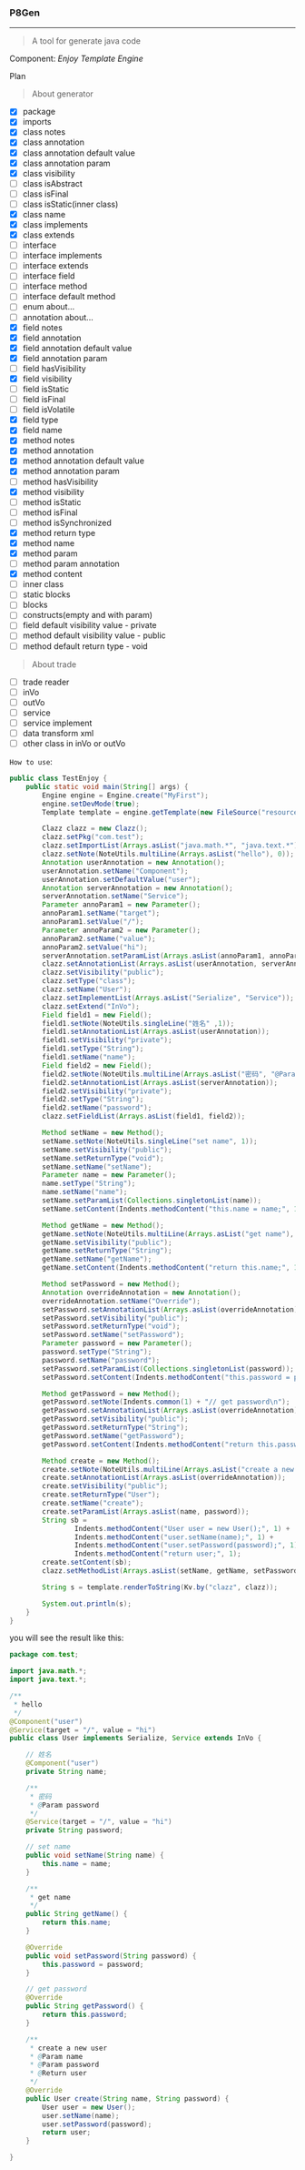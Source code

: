 ### P8Gen
---
> A tool for generate java code

Component: *Enjoy Template Engine*

Plan

> About generator 
- [x] package
- [x] imports
- [x] class notes
- [x] class annotation
- [x] class annotation default value
- [x] class annotation param
- [x] class visibility
- [ ] class isAbstract
- [ ] class isFinal
- [ ] class isStatic(inner class)
- [x] class name
- [x] class implements
- [x] class extends
- [ ] interface
- [ ] interface implements
- [ ] interface extends
- [ ] interface field
- [ ] interface method
- [ ] interface default method
- [ ] enum about...
- [ ] annotation about...
- [x] field notes
- [x] field annotation
- [x] field annotation default value
- [x] field annotation param
- [ ] field hasVisibility
- [x] field visibility
- [ ] field isStatic
- [ ] field isFinal
- [ ] field isVolatile
- [x] field type
- [x] field name
- [x] method notes
- [x] method annotation
- [x] method annotation default value
- [x] method annotation param
- [ ] method hasVisibility
- [x] method visibility
- [ ] method isStatic
- [ ] method isFinal
- [ ] method isSynchronized
- [x] method return type
- [x] method name
- [x] method param
- [ ] method param annotation
- [x] method content
- [ ] inner class
- [ ] static blocks
- [ ] blocks
- [ ] constructs(empty and with param)
- [ ] field default visibility value - private
- [ ] method default visibility value - public
- [ ] method default return type - void

> About trade
- [ ] trade reader
- [ ] inVo
- [ ] outVo
- [ ] service
- [ ] service implement
- [ ] data transform xml
- [ ] other class in inVo or outVo

`How to use`:

```java
public class TestEnjoy {
    public static void main(String[] args) {
        Engine engine = Engine.create("MyFirst");
        engine.setDevMode(true);
        Template template = engine.getTemplate(new FileSource("resources", "class.tmpl"));

        Clazz clazz = new Clazz();
        clazz.setPkg("com.test");
        clazz.setImportList(Arrays.asList("java.math.*", "java.text.*"));
        clazz.setNote(NoteUtils.multiLine(Arrays.asList("hello"), 0));
        Annotation userAnnotation = new Annotation();
        userAnnotation.setName("Component");
        userAnnotation.setDefaultValue("user");
        Annotation serverAnnotation = new Annotation();
        serverAnnotation.setName("Service");
        Parameter annoParam1 = new Parameter();
        annoParam1.setName("target");
        annoParam1.setValue("/");
        Parameter annoParam2 = new Parameter();
        annoParam2.setName("value");
        annoParam2.setValue("hi");
        serverAnnotation.setParamList(Arrays.asList(annoParam1, annoParam2));
        clazz.setAnnotationList(Arrays.asList(userAnnotation, serverAnnotation));
        clazz.setVisibility("public");
        clazz.setType("class");
        clazz.setName("User");
        clazz.setImplementList(Arrays.asList("Serialize", "Service"));
        clazz.setExtend("InVo");
        Field field1 = new Field();
        field1.setNote(NoteUtils.singleLine("姓名" ,1));
        field1.setAnnotationList(Arrays.asList(userAnnotation));
        field1.setVisibility("private");
        field1.setType("String");
        field1.setName("name");
        Field field2 = new Field();
        field2.setNote(NoteUtils.multiLine(Arrays.asList("密码", "@Param password"), 1));
        field2.setAnnotationList(Arrays.asList(serverAnnotation));
        field2.setVisibility("private");
        field2.setType("String");
        field2.setName("password");
        clazz.setFieldList(Arrays.asList(field1, field2));

        Method setName = new Method();
        setName.setNote(NoteUtils.singleLine("set name", 1));
        setName.setVisibility("public");
        setName.setReturnType("void");
        setName.setName("setName");
        Parameter name = new Parameter();
        name.setType("String");
        name.setName("name");
        setName.setParamList(Collections.singletonList(name));
        setName.setContent(Indents.methodContent("this.name = name;", 1));

        Method getName = new Method();
        getName.setNote(NoteUtils.multiLine(Arrays.asList("get name"), 1));
        getName.setVisibility("public");
        getName.setReturnType("String");
        getName.setName("getName");
        getName.setContent(Indents.methodContent("return this.name;", 1));

        Method setPassword = new Method();
        Annotation overrideAnnotation = new Annotation();
        overrideAnnotation.setName("Override");
        setPassword.setAnnotationList(Arrays.asList(overrideAnnotation));
        setPassword.setVisibility("public");
        setPassword.setReturnType("void");
        setPassword.setName("setPassword");
        Parameter password = new Parameter();
        password.setType("String");
        password.setName("password");
        setPassword.setParamList(Collections.singletonList(password));
        setPassword.setContent(Indents.methodContent("this.password = password;", 1));

        Method getPassword = new Method();
        getPassword.setNote(Indents.common(1) + "// get password\n");
        getPassword.setAnnotationList(Arrays.asList(overrideAnnotation));
        getPassword.setVisibility("public");
        getPassword.setReturnType("String");
        getPassword.setName("getPassword");
        getPassword.setContent(Indents.methodContent("return this.password;", 1));

        Method create = new Method();
        create.setNote(NoteUtils.multiLine(Arrays.asList("create a new user", "@Param name", "@Param password", "@Return user"), 1));
        create.setAnnotationList(Arrays.asList(overrideAnnotation));
        create.setVisibility("public");
        create.setReturnType("User");
        create.setName("create");
        create.setParamList(Arrays.asList(name, password));
        String sb =
                Indents.methodContent("User user = new User();", 1) +
                Indents.methodContent("user.setName(name);", 1) +
                Indents.methodContent("user.setPassword(password);", 1) +
                Indents.methodContent("return user;", 1);
        create.setContent(sb);
        clazz.setMethodList(Arrays.asList(setName, getName, setPassword, getPassword, create));

        String s = template.renderToString(Kv.by("clazz", clazz));

        System.out.println(s);
    }
}
```

you will see the result like this:
```java
package com.test;

import java.math.*;
import java.text.*;

/**
 * hello
 */
@Component("user")
@Service(target = "/", value = "hi")
public class User implements Serialize, Service extends InVo {

    // 姓名
    @Component("user")
    private String name;

    /**
     * 密码
     * @Param password
     */
    @Service(target = "/", value = "hi")
    private String password;

    // set name
    public void setName(String name) {
        this.name = name;
    }

    /**
     * get name
     */
    public String getName() {
        return this.name;
    }

    @Override
    public void setPassword(String password) {
        this.password = password;
    }

    // get password
    @Override
    public String getPassword() {
        return this.password;
    }

    /**
     * create a new user
     * @Param name
     * @Param password
     * @Return user
     */
    @Override
    public User create(String name, String password) {
        User user = new User();
        user.setName(name);
        user.setPassword(password);
        return user;
    }

}
```
